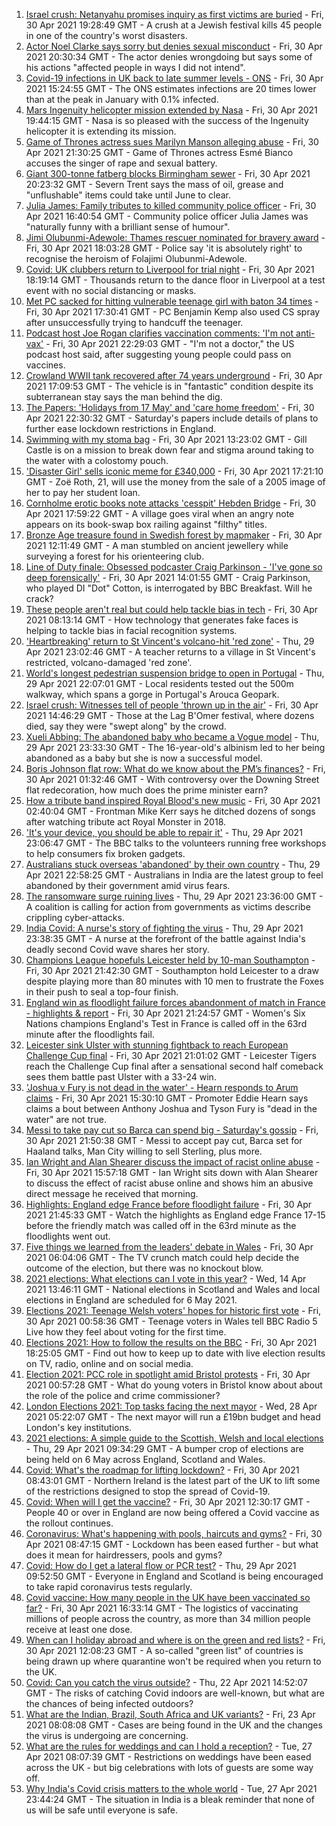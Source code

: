 1. [Israel crush: Netanyahu promises inquiry as first victims are buried](https://www.bbc.co.uk/news/world-middle-east-56943755) - Fri, 30 Apr 2021 19:28:49 GMT - A crush at a Jewish festival kills 45 people in one of the country's worst disasters.
2. [Actor Noel Clarke says sorry but denies sexual misconduct](https://www.bbc.co.uk/news/entertainment-arts-56948644) - Fri, 30 Apr 2021 20:30:34 GMT - The actor denies wrongdoing but says some of his actions "affected people in ways I did not intend".
3. [Covid-19 infections in UK back to late summer levels - ONS](https://www.bbc.co.uk/news/health-56945084) - Fri, 30 Apr 2021 15:24:55 GMT - The ONS estimates infections are 20 times lower than at the peak in January with 0.1% infected.
4. [Mars Ingenuity helicopter mission extended by Nasa](https://www.bbc.co.uk/news/science-environment-56951752) - Fri, 30 Apr 2021 19:44:15 GMT - Nasa is so pleased with the success of the Ingenuity helicopter it is extending its mission.
5. [Game of Thrones actress sues Marilyn Manson alleging abuse](https://www.bbc.co.uk/news/world-us-canada-56951794) - Fri, 30 Apr 2021 21:30:25 GMT - Game of Thrones actress Esmé Bianco accuses the singer of rape and sexual battery.
6. [Giant 300-tonne fatberg blocks Birmingham sewer](https://www.bbc.co.uk/news/uk-england-birmingham-56952152) - Fri, 30 Apr 2021 20:23:32 GMT - Severn Trent says the mass of oil, grease and "unflushable" items could take until June to clear.
7. [Julia James: Family tributes to killed community police officer](https://www.bbc.co.uk/news/uk-england-kent-56947202) - Fri, 30 Apr 2021 16:40:54 GMT - Community police officer Julia James was "naturally funny with a brilliant sense of humour".
8. [Jimi Olubunmi-Adewole: Thames rescuer nominated for bravery award](https://www.bbc.co.uk/news/uk-england-london-56944120) - Fri, 30 Apr 2021 18:03:28 GMT - Police say 'it is absolutely right' to recognise the heroism of Folajimi Olubunmi-Adewole.
9. [Covid: UK clubbers return to Liverpool for trial night](https://www.bbc.co.uk/news/newsbeat-56943652) - Fri, 30 Apr 2021 18:19:14 GMT - Thousands return to the dance floor in Liverpool at a test event with no social distancing or masks.
10. [Met PC sacked for hitting vulnerable teenage girl with baton 34 times](https://www.bbc.co.uk/news/uk-england-london-56950484) - Fri, 30 Apr 2021 17:30:41 GMT - PC Benjamin Kemp also used CS spray after unsuccessfully trying to handcuff the teenager.
11. [Podcast host Joe Rogan clarifies vaccination comments: 'I'm not anti-vax'](https://www.bbc.co.uk/news/world-us-canada-56948665) - Fri, 30 Apr 2021 22:29:03 GMT - "I'm not a doctor," the US podcast host said, after suggesting young people could pass on vaccines.
12. [Crowland WWII tank recovered after 74 years underground](https://www.bbc.co.uk/news/uk-england-lincolnshire-56944032) - Fri, 30 Apr 2021 17:09:53 GMT - The vehicle is in "fantastic" condition despite its subterranean stay says the man behind the dig.
13. [The Papers: 'Holidays from 17 May' and 'care home freedom'](https://www.bbc.co.uk/news/blogs-the-papers-56952475) - Fri, 30 Apr 2021 22:30:32 GMT - Saturday's papers include details of plans to further ease lockdown restrictions in England.
14. [Swimming with my stoma bag](https://www.bbc.co.uk/news/uk-56936346) - Fri, 30 Apr 2021 13:23:02 GMT - Gill Castle is on a mission to break down fear and stigma around taking to the water with a colostomy pouch.
15. ['Disaster Girl' sells iconic meme for £340,000](https://www.bbc.co.uk/news/world-us-canada-56948514) - Fri, 30 Apr 2021 17:21:10 GMT - Zoë Roth, 21, will use the money from the sale of a 2005 image of her to pay her student loan.
16. [Cornholme erotic books note attacks 'cesspit' Hebden Bridge](https://www.bbc.co.uk/news/uk-england-leeds-56948184) - Fri, 30 Apr 2021 17:59:22 GMT - A village goes viral when an angry note appears on its book-swap box railing against "filthy" titles.
17. [Bronze Age treasure found in Swedish forest by mapmaker](https://www.bbc.co.uk/news/world-europe-56943432) - Fri, 30 Apr 2021 12:11:49 GMT - A man stumbled on ancient jewellery while surveying a forest for his orienteering club.
18. [Line of Duty finale: Obsessed podcaster Craig Parkinson - 'I've gone so deep forensically'](https://www.bbc.co.uk/news/entertainment-arts-56947269) - Fri, 30 Apr 2021 14:01:55 GMT - Craig Parkinson, who played DI "Dot" Cotton, is interrogated by BBC Breakfast. Will he crack?
19. [These people aren't real but could help tackle bias in tech](https://www.bbc.co.uk/news/stories-56895935) - Fri, 30 Apr 2021 08:13:14 GMT - How technology that generates fake faces is helping to tackle bias in facial recognition systems.
20. ['Heartbreaking' return to St Vincent's volcano-hit 'red zone'](https://www.bbc.co.uk/news/world-56934596) - Thu, 29 Apr 2021 23:02:46 GMT - A teacher returns to a village in St Vincent's restricted, volcano-damaged 'red zone'.
21. [World's longest pedestrian suspension bridge to open in Portugal](https://www.bbc.co.uk/news/world-europe-56938388) - Thu, 29 Apr 2021 22:07:01 GMT - Local residents tested out the 500m walkway, which spans a gorge in Portugal's Arouca Geopark.
22. [Israel crush: Witnesses tell of people 'thrown up in the air'](https://www.bbc.co.uk/news/world-middle-east-56940704) - Fri, 30 Apr 2021 14:46:29 GMT - Those at the Lag B'Omer festival, where dozens died, say they were "swept along" by the crowd.
23. [Xueli Abbing: The abandoned baby who became a Vogue model](https://www.bbc.co.uk/news/world-asia-china-56464881) - Thu, 29 Apr 2021 23:33:30 GMT - The 16-year-old's albinism led to her being abandoned as a baby but she is now a successful model.
24. [Boris Johnson flat row: What do we know about the PM’s finances?](https://www.bbc.co.uk/news/uk-politics-56928610) - Fri, 30 Apr 2021 01:32:46 GMT - With controversy over the Downing Street flat redecoration, how much does the prime minister earn?
25. [How a tribute band inspired Royal Blood's new music](https://www.bbc.co.uk/news/entertainment-arts-56920871) - Fri, 30 Apr 2021 02:40:04 GMT - Frontman Mike Kerr says he ditched dozens of songs after watching tribute act Royal Monster in 2018.
26. ['It's your device, you should be able to repair it'](https://www.bbc.co.uk/news/business-56799069) - Thu, 29 Apr 2021 23:06:47 GMT - The BBC talks to the volunteers running free workshops to help consumers fix broken gadgets.
27. [Australians stuck overseas 'abandoned' by their own country](https://www.bbc.co.uk/news/world-australia-56924188) - Thu, 29 Apr 2021 22:58:25 GMT - Australians in India are the latest group to feel abandoned by their government amid virus fears.
28. [The ransomware surge ruining lives](https://www.bbc.co.uk/news/technology-56933733) - Thu, 29 Apr 2021 23:36:00 GMT - A coalition is calling for action from governments as victims describe crippling cyber-attacks.
29. [India Covid: A nurse's story of fighting the virus](https://www.bbc.co.uk/news/world-asia-india-56926119) - Thu, 29 Apr 2021 23:38:35 GMT - A nurse at the forefront of the battle against India's deadly second Covid wave shares her story.
30. [Champions League hopefuls Leicester held by 10-man Southampton](https://www.bbc.co.uk/sport/football/56854764) - Fri, 30 Apr 2021 21:42:30 GMT - Southampton hold Leicester to a draw despite playing more than 80 minutes with 10 men to frustrate the Foxes in their push to seal a top-four finish.
31. [England win as floodlight failure forces abandonment of match in France - highlights & report](https://www.bbc.co.uk/sport/rugby-union/56950783) - Fri, 30 Apr 2021 21:24:57 GMT - Women's Six Nations champions England's Test in France is called off in the 63rd minute after the floodlights fail.
32. [Leicester sink Ulster with stunning fightback to reach European Challenge Cup final](https://www.bbc.co.uk/sport/rugby-union/56922047) - Fri, 30 Apr 2021 21:01:02 GMT - Leicester Tigers reach the Challenge Cup final after a sensational second half comeback sees them battle past Ulster with a 33-24 win.
33. ['Joshua v Fury is not dead in the water' - Hearn responds to Arum claims](https://www.bbc.co.uk/sport/boxing/56942524) - Fri, 30 Apr 2021 15:30:10 GMT - Promoter Eddie Hearn says claims a bout between Anthony Joshua and Tyson Fury is "dead in the water" are not true.
34. [Messi to take pay cut so Barca can spend big - Saturday's gossip](https://www.bbc.co.uk/sport/56947370) - Fri, 30 Apr 2021 21:50:38 GMT - Messi to accept pay cut, Barca set for Haaland talks, Man City willing to sell Sterling, plus more.
35. [Ian Wright and Alan Shearer discuss the impact of racist online abuse](https://www.bbc.co.uk/sport/av/football/56949358) - Fri, 30 Apr 2021 15:57:18 GMT - Ian Wright sits down with Alan Shearer to discuss the effect of racist abuse online and shows him an abusive direct message he received that morning.
36. [Highlights: England edge France before floodlight failure](https://www.bbc.co.uk/sport/av/rugby-union/56952702) - Fri, 30 Apr 2021 21:45:33 GMT - Watch the highlights as England edge France 17-15 before the friendly match was called off in the 63rd minute as the floodlights went out.
37. [Five things we learned from the leaders' debate in Wales](https://www.bbc.co.uk/news/uk-wales-politics-56937381) - Fri, 30 Apr 2021 06:04:06 GMT - The TV crunch match could help decide the outcome of the election, but there was no knockout blow.
38. [2021 elections: What elections can I vote in this year?](https://www.bbc.co.uk/news/56129210) - Wed, 14 Apr 2021 13:46:11 GMT - National elections in Scotland and Wales and local elections in England are scheduled for 6 May 2021.
39. [Elections 2021: Teenage Welsh voters' hopes for historic first vote](https://www.bbc.co.uk/news/uk-politics-56908323) - Fri, 30 Apr 2021 00:58:36 GMT - Teenage voters in Wales tell BBC Radio 5 Live how they feel about voting for the first time.
40. [Elections 2021: How to follow the results on the BBC](https://www.bbc.co.uk/news/uk-politics-56930132) - Fri, 30 Apr 2021 18:25:05 GMT - Find out how to keep up to date with live election results on TV, radio, online and on social media.
41. [Election 2021: PCC role in spotlight amid Bristol protests](https://www.bbc.co.uk/news/uk-england-bristol-56833152) - Fri, 30 Apr 2021 00:57:28 GMT - What do young voters in Bristol know about about the role of the police and crime commissioner?
42. [London Elections 2021: Top tasks facing the next mayor](https://www.bbc.co.uk/news/uk-england-london-56748541) - Wed, 28 Apr 2021 05:22:07 GMT - The next mayor will run a £19bn budget and head London's key institutions.
43. [2021 elections: A simple guide to the Scottish, Welsh and local elections](https://www.bbc.co.uk/news/uk-politics-56286643) - Thu, 29 Apr 2021 09:34:29 GMT - A bumper crop of elections are being held on 6 May across England, Scotland and Wales.
44. [Covid: What's the roadmap for lifting lockdown?](https://www.bbc.co.uk/news/explainers-52530518) - Fri, 30 Apr 2021 08:43:01 GMT - Northern Ireland is the latest part of the UK to lift some of the restrictions designed to stop the spread of Covid-19.
45. [Covid: When will I get the vaccine?](https://www.bbc.co.uk/news/health-55045639) - Fri, 30 Apr 2021 12:30:17 GMT - People 40 or over in England are now being offered a Covid vaccine as the rollout continues.
46. [Coronavirus: What's happening with pools, haircuts and gyms?](https://www.bbc.co.uk/news/explainers-53349989) - Fri, 30 Apr 2021 08:47:15 GMT - Lockdown has been eased further - but what does it mean for hairdressers, pools and gyms?
47. [Covid: How do I get a lateral flow or PCR test?](https://www.bbc.co.uk/news/health-51943612) - Thu, 29 Apr 2021 09:52:50 GMT - Everyone in England and Scotland is being encouraged to take rapid coronavirus tests regularly.
48. [Covid vaccine: How many people in the UK have been vaccinated so far?](https://www.bbc.co.uk/news/health-55274833) - Fri, 30 Apr 2021 16:33:14 GMT - The logistics of vaccinating millions of people across the country, as more than 34 million people receive at least one dose.
49. [When can I holiday abroad and where is on the green and red lists?](https://www.bbc.co.uk/news/explainers-52544307) - Fri, 30 Apr 2021 12:08:23 GMT - A so-called "green list" of countries is being drawn up where quarantine won't be required when you return to the UK.
50. [Covid: Can you catch the virus outside?](https://www.bbc.co.uk/news/explainers-55680305) - Thu, 22 Apr 2021 14:52:07 GMT - The risks of catching Covid indoors are well-known, but what are the chances of being infected outdoors?
51. [What are the Indian, Brazil, South Africa and UK variants?](https://www.bbc.co.uk/news/health-55659820) - Fri, 23 Apr 2021 08:08:08 GMT - Cases are being found in the UK and the changes the virus is undergoing are concerning.
52. [What are the rules for weddings and can I hold a reception?](https://www.bbc.co.uk/news/explainers-52811509) - Tue, 27 Apr 2021 08:07:39 GMT - Restrictions on weddings have been eased across the UK - but big celebrations with lots of guests are some way off.
53. [Why India's Covid crisis matters to the whole world](https://www.bbc.co.uk/news/world-asia-india-56907007) - Tue, 27 Apr 2021 23:44:24 GMT - The situation in India is a bleak reminder that none of us will be safe until everyone is safe.
